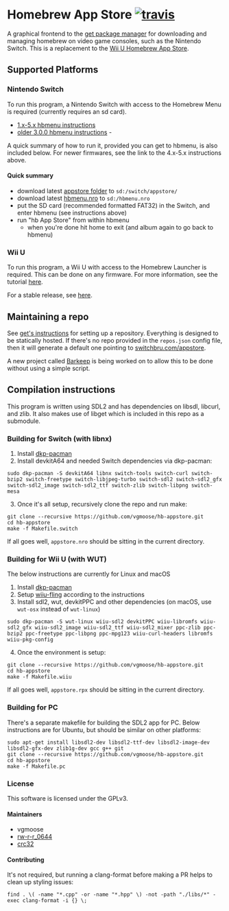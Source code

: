 # Homebrew App Store [![travis](https://travis-ci.org/vgmoose/hb-appstore.svg?branch=master)](https://travis-ci.org/vgmoose/hb-appstore)
A graphical frontend to the [get package manager](https://github.com/vgmoose/libget) for downloading and managing homebrew on video game consoles, such as the Nintendo Switch. This is a replacement to the [Wii U Homebrew App Store](https://github.com/vgmoose/wiiu-hbas).

## Supported Platforms
### Nintendo Switch
To run this program, a Nintendo Switch with access to the Homebrew Menu is required (currently requires an sd card).
- [1.x-5.x hbmenu instructions](https://gbatemp.net/threads/switch-hacking-101-how-to-launch-the-homebrew-menu-on-4-x-5-x.504012/)
- [older 3.0.0 hbmenu instructions](https://switchbrew.github.io/nx-hbl/) -

A quick summary of how to run it, provided you can get to hbmenu, is also included below. For newer firmwares, see the link to the 4.x-5.x instructions above.

#### Quick summary
- download latest [appstore folder](https://github.com/vgmoose/hb-appstore/releases) to `sd:/switch/appstore/`
- download latest [hbmenu.nro](https://github.com/switchbrew/nx-hbmenu/releases/latest) to `sd:/hbmenu.nro`
- put the SD card (recommended formatted FAT32) in the Switch, and enter hbmenu (see instructions above)
- run "hb App Store" from within hbmenu
   - when you're done hit home to exit (and album again to go back to hbmenu)

### Wii U
To run this program, a Wii U with access to the Homebrew Launcher is required. This can be done on any firmware. For more information, see the tutorial [here](https://wiiu.hacks.guide).

For a stable release, see [here](https://github.com/vgmoose/wiiu-hbas/releases).

## Maintaining a repo
See [get's instructions](https://github.com/vgmoose/get#setting-up-repos) for setting up a repository. Everything is designed to be statically hosted. If there's no repo provided in the `repos.json` config file, then it will generate a default one pointing to [switchbru.com/appstore](http://switchbru.com/appstore/).

A new project called [Barkeep](https://github.com/vgmoose/barkeep) is being worked on to allow this to be done without using a simple script.

## Compilation instructions
This program is written using SDL2 and has dependencies on libsdl, libcurl, and zlib. It also makes use of libget which is included in this repo as a submodule.

### Building for Switch (with libnx)
1. Install [dkp-pacman](https://devkitpro.org/viewtopic.php?f=13&t=8702)
2. Install devkitA64 and needed Switch dependencies via dkp-pacman:
```
sudo dkp-pacman -S devkitA64 libnx switch-tools switch-curl switch-bzip2 switch-freetype switch-libjpeg-turbo switch-sdl2 switch-sdl2_gfx switch-sdl2_image switch-sdl2_ttf switch-zlib switch-libpng switch-mesa
```
3. Once it's all setup, recursively clone the repo and run make:
```
git clone --recursive https://github.com/vgmoose/hb-appstore.git
cd hb-appstore
make -f Makefile.switch
```

If all goes well, `appstore.nro` should be sitting in the current directory.

### Building for Wii U (with WUT)
The below instructions are currently for Linux and macOS
1. Install [dkp-pacman](https://devkitpro.org/viewtopic.php?f=13&t=8702)
2. Setup [wiiu-fling](https://gitlab.com/QuarkTheAwesome/wiiu-fling#wiiu-fling) according to the instructions
3. Install sdl2, wut, devkitPPC and other dependencies (on macOS, use `wut-osx` instead of `wut-linux`)
```
sudo dkp-pacman -S wut-linux wiiu-sdl2 devkitPPC wiiu-libromfs wiiu-sdl2_gfx wiiu-sdl2_image wiiu-sdl2_ttf wiiu-sdl2_mixer ppc-zlib ppc-bzip2 ppc-freetype ppc-libpng ppc-mpg123 wiiu-curl-headers libromfs wiiu-pkg-config
```
4. Once the environment is setup:
```
git clone --recursive https://github.com/vgmoose/hb-appstore.git
cd hb-appstore
make -f Makefile.wiiu
```

If all goes well, `appstore.rpx` should be sitting in the current directory.

### Building for PC
There's a separate makefile for building the SDL2 app for PC. Below instructions are for Ubuntu, but should be similar on other platforms:
```
sudo apt-get install libsdl2-dev libsdl2-ttf-dev libsdl2-image-dev libsdl2-gfx-dev zlib1g-dev gcc g++ git
git clone --recursive https://github.com/vgmoose/hb-appstore.git
cd hb-appstore
make -f Makefile.pc
```

### License
This software is licensed under the GPLv3.

#### Maintainers
- vgmoose
- [rw-r-r_0644](https://github.com/rw-r-r-0644)
- [crc32](https://github.com/crc-32)

#### Contributing
It's not required, but running a clang-format before making a PR helps to clean up styling issues:
```
find . \( -name "*.cpp" -or -name "*.hpp" \) -not -path "./libs/*" -exec clang-format -i {} \;
```

